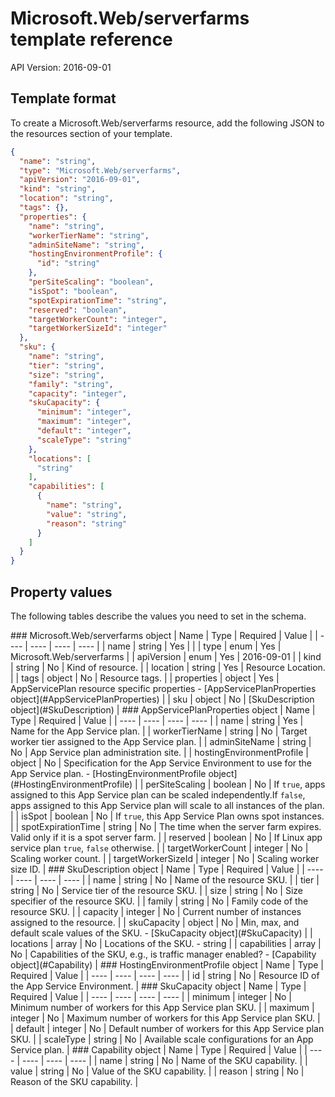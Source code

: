 # Microsoft.Web/serverfarms template reference
API Version: 2016-09-01
## Template format

To create a Microsoft.Web/serverfarms resource, add the following JSON to the resources section of your template.

```json
{
  "name": "string",
  "type": "Microsoft.Web/serverfarms",
  "apiVersion": "2016-09-01",
  "kind": "string",
  "location": "string",
  "tags": {},
  "properties": {
    "name": "string",
    "workerTierName": "string",
    "adminSiteName": "string",
    "hostingEnvironmentProfile": {
      "id": "string"
    },
    "perSiteScaling": "boolean",
    "isSpot": "boolean",
    "spotExpirationTime": "string",
    "reserved": "boolean",
    "targetWorkerCount": "integer",
    "targetWorkerSizeId": "integer"
  },
  "sku": {
    "name": "string",
    "tier": "string",
    "size": "string",
    "family": "string",
    "capacity": "integer",
    "skuCapacity": {
      "minimum": "integer",
      "maximum": "integer",
      "default": "integer",
      "scaleType": "string"
    },
    "locations": [
      "string"
    ],
    "capabilities": [
      {
        "name": "string",
        "value": "string",
        "reason": "string"
      }
    ]
  }
}
```
## Property values

The following tables describe the values you need to set in the schema.

<a id="Microsoft.Web/serverfarms" />
### Microsoft.Web/serverfarms object
|  Name | Type | Required | Value |
|  ---- | ---- | ---- | ---- |
|  name | string | Yes |  |
|  type | enum | Yes | Microsoft.Web/serverfarms |
|  apiVersion | enum | Yes | 2016-09-01 |
|  kind | string | No | Kind of resource. |
|  location | string | Yes | Resource Location. |
|  tags | object | No | Resource tags. |
|  properties | object | Yes | AppServicePlan resource specific properties - [AppServicePlanProperties object](#AppServicePlanProperties) |
|  sku | object | No | [SkuDescription object](#SkuDescription) |


<a id="AppServicePlanProperties" />
### AppServicePlanProperties object
|  Name | Type | Required | Value |
|  ---- | ---- | ---- | ---- |
|  name | string | Yes | Name for the App Service plan. |
|  workerTierName | string | No | Target worker tier assigned to the App Service plan. |
|  adminSiteName | string | No | App Service plan administration site. |
|  hostingEnvironmentProfile | object | No | Specification for the App Service Environment to use for the App Service plan. - [HostingEnvironmentProfile object](#HostingEnvironmentProfile) |
|  perSiteScaling | boolean | No | If <code>true</code>, apps assigned to this App Service plan can be scaled independently.If <code>false</code>, apps assigned to this App Service plan will scale to all instances of the plan. |
|  isSpot | boolean | No | If <code>true</code>, this App Service Plan owns spot instances. |
|  spotExpirationTime | string | No | The time when the server farm expires. Valid only if it is a spot server farm. |
|  reserved | boolean | No | If Linux app service plan <code>true</code>, <code>false</code> otherwise. |
|  targetWorkerCount | integer | No | Scaling worker count. |
|  targetWorkerSizeId | integer | No | Scaling worker size ID. |


<a id="SkuDescription" />
### SkuDescription object
|  Name | Type | Required | Value |
|  ---- | ---- | ---- | ---- |
|  name | string | No | Name of the resource SKU. |
|  tier | string | No | Service tier of the resource SKU. |
|  size | string | No | Size specifier of the resource SKU. |
|  family | string | No | Family code of the resource SKU. |
|  capacity | integer | No | Current number of instances assigned to the resource. |
|  skuCapacity | object | No | Min, max, and default scale values of the SKU. - [SkuCapacity object](#SkuCapacity) |
|  locations | array | No | Locations of the SKU. - string |
|  capabilities | array | No | Capabilities of the SKU, e.g., is traffic manager enabled? - [Capability object](#Capability) |


<a id="HostingEnvironmentProfile" />
### HostingEnvironmentProfile object
|  Name | Type | Required | Value |
|  ---- | ---- | ---- | ---- |
|  id | string | No | Resource ID of the App Service Environment. |


<a id="SkuCapacity" />
### SkuCapacity object
|  Name | Type | Required | Value |
|  ---- | ---- | ---- | ---- |
|  minimum | integer | No | Minimum number of workers for this App Service plan SKU. |
|  maximum | integer | No | Maximum number of workers for this App Service plan SKU. |
|  default | integer | No | Default number of workers for this App Service plan SKU. |
|  scaleType | string | No | Available scale configurations for an App Service plan. |


<a id="Capability" />
### Capability object
|  Name | Type | Required | Value |
|  ---- | ---- | ---- | ---- |
|  name | string | No | Name of the SKU capability. |
|  value | string | No | Value of the SKU capability. |
|  reason | string | No | Reason of the SKU capability. |

